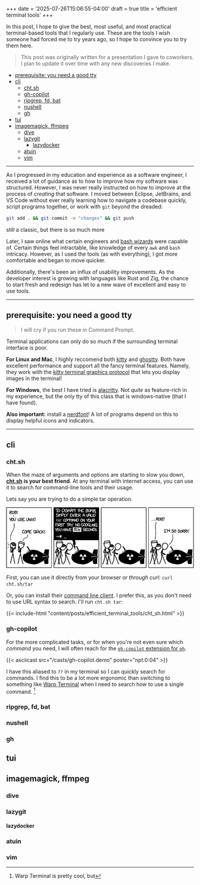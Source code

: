 +++
date = '2025-07-26T15:06:55-04:00'
draft = true
title = 'efficient terminal tools'
+++

In this post, I hope to give the best, most useful, and most practical terminal-based tools that I regularly use. These are the tools I wish someone had forced me to try years ago, so I hope to convince you to try them here.

> This post was originally written for a presentation I gave to coworkers. I plan to update it over time with any new discoveries I make.

<!-- mdformat-toc start --slug=github --no-anchors --maxlevel=6 --minlevel=1 -->

- [prerequisite: you need a good tty](#prerequisite-you-need-a-good-tty)
- [cli](#cli)
  - [cht.sh](#chtsh)
  - [gh-copilot](#gh-copilot)
  - [ripgrep, fd, bat](#ripgrep-fd-bat)
  - [nushell](#nushell)
  - [gh](#gh)
- [tui](#tui)
- [imagemagick, ffmpeg](#imagemagick-ffmpeg)
  - [dive](#dive)
  - [lazygit](#lazygit)
    - [lazydocker](#lazydocker)
  - [atuin](#atuin)
  - [vim](#vim)

<!-- mdformat-toc end -->

---

As I progressed in my education and experience as a software engineer, I received a lot of guidance as to how to improve how my software was structured. However, I was never really instructed on how to improve at the process of _creating_ that software. I moved between Eclipse, JetBrains, and VS Code without ever really learning how to navigate a codebase quickly, script programs together, or work with `git` beyond the dreaded:

```bash
git add . && git commit -m "changes" && git push
```

<figcaption>still a classic, but there is so much more</figcaption>

Later, I saw online what certain engineers and [bash wizards](https://www.youtube.com/watch?v=L967hYylZuc) were capable of. Certain things feel intractable, like knowledge of every `awk` and `bash` intricacy. However, as I used the tools (as with everything), I got more comfortable and began to move quicker.

Additionally, there's been an influx of usability improvements. As the developer interest is growing with languages like Rust and Zig, the chance to start fresh and redesign has let to a new wave of excellent and easy to use tools.

---

## prerequisite: you need a good tty

> I will cry if you run these in Command Prompt.

Terminal applications can only do so much if the surrounding terminal interface is poor.

**For Linux and Mac**, I highly reccomend both [kitty](https://sw.kovidgoyal.net/kitty/) and [ghostty](https://ghostty.org/). Both have excellent performance and support all the fancy terminal features. Namely, they work with the [kitty terminal graphics protocol](https://sw.kovidgoyal.net/kitty/graphics-protocol/) that lets you display images in the terminal!

**For Windows**, the best I have tried is [alacritty](https://alacritty.org/index.html). Not _quite_ as feature-rich in my experience, but the only tty of this class that is windows-native (that I have found).

**Also important:** install a [nerdfont](https://www.nerdfonts.com/)! A lot of programs depend on this to display helpful icons and indicators.

---

## cli

### cht.sh

When the maze of arguments and options are starting to slow you down, **[cht.sh](https://cht.sh/) is your best friend**. At any terminal with internet access, you can use it to search for command-line tools and their usage.

Lets say you are trying to do a simple tar operation.

[![hugo](images/tar.webp#large "Obligatory xkcd.")](https://xkcd.com/1168/)

First, you can use it directly from your browser _or through curl_: `curl cht.sh/tar`

Or, you can install their [command line client](https://github.com/chubin/cheat.sh#command-line-client-chtsh). I prefer this, as you don't need to use URL syntax to search. I'll run `cht.sh tar`:

{{< include-html "content/posts/efficient_terminal_tools/cht_sh.html" >}}

### gh-copilot

For the more complicated tasks, or for when you're not even sure which _command_ you need, I will often reach for the [`gh-copilot` extension for `gh`](https://github.com/github/gh-copilot).

{{< asciicast src="/casts/gh-copilot.demo" poster="npt:0:04" >}}

I have this aliased to `??` in my terminal so I can quickly search for commands. I find this to be a lot more ergonomic than switching to something like [Warp Terminal](https://www.warp.dev/) when I need to search how to use a single command. [^warp]

### ripgrep, fd, bat

### nushell

### gh

## tui

## imagemagick, ffmpeg

### dive

### lazygit

#### lazydocker

### atuin

### vim

[^warp]: Warp Terminal is pretty cool, but
